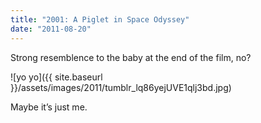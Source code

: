 ```yaml
---
title: "2001: A Piglet in Space Odyssey"
date: "2011-08-20"
---
```


Strong resemblence to the baby at the end of the film, no?

![yo yo]({{ site.baseurl }}/assets/images/2011/tumblr_lq86yejUVE1qlj3bd.jpg)

Maybe it’s just me.
